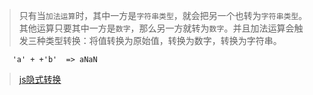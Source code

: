>只有当`加法运算`时，其中一方是`字符串类型`，就会把另一个也转为`字符串类型`。其他运算只要其中一方是`数字`，那么另一方就转为`数字`。并且加法运算会触发三种类型转换：将值转换为原始值，转换为数字，转换为字符串。

        'a' + +'b'  => aNaN


>[js隐式转换](https://juejin.im/post/5a7172d9f265da3e3245cbca)